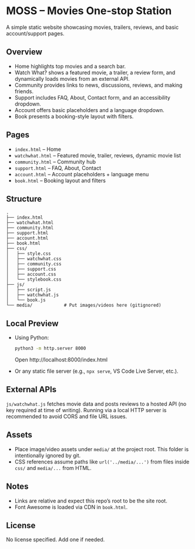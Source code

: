 # MOSS – Movies One‑stop Station

A simple static website showcasing movies, trailers, reviews, and basic account/support pages.

## Overview

- Home highlights top movies and a search bar.
- Watch What? shows a featured movie, a trailer, a review form, and dynamically loads movies from an external API.
- Community provides links to news, discussions, reviews, and making friends.
- Support includes FAQ, About, Contact form, and an accessibility dropdown.
- Account offers basic placeholders and a language dropdown.
- Book presents a booking-style layout with filters.

## Pages

- `index.html` – Home
- `watchwhat.html` – Featured movie, trailer, reviews, dynamic movie list
- `community.html` – Community hub
- `support.html` – FAQ, About, Contact
- `account.html` – Account placeholders + language menu
- `book.html` – Booking layout and filters

## Structure

```
.
├── index.html
├── watchwhat.html
├── community.html
├── support.html
├── account.html
├── book.html
├── css/
│   ├── style.css
│   ├── watchwhat.css
│   ├── community.css
│   ├── support.css
│   ├── account.css
│   └── stylebook.css
├── js/
│   ├── script.js
│   ├── watchwhat.js
│   └── book.js
└── media/            # Put images/videos here (gitignored)
```

## Local Preview

- Using Python:
  ```bash
  python3 -m http.server 8000
  ```
  Open http://localhost:8000/index.html

- Or any static file server (e.g., `npx serve`, VS Code Live Server, etc.).

## External APIs

`js/watchwhat.js` fetches movie data and posts reviews to a hosted API (no key required at time of writing). Running via a local HTTP server is recommended to avoid CORS and file URL issues.

## Assets

- Place image/video assets under `media/` at the project root. This folder is intentionally ignored by git.
- CSS references assume paths like `url('../media/...')` from files inside `css/` and `media/...` from HTML.

## Notes

- Links are relative and expect this repo’s root to be the site root.
- Font Awesome is loaded via CDN in `book.html`.

## License

No license specified. Add one if needed.

